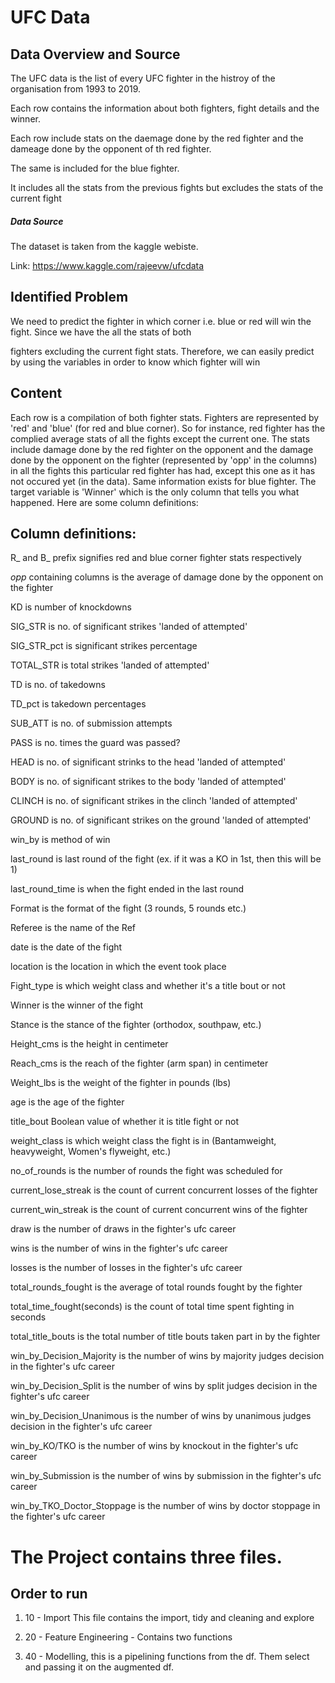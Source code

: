 # UFC Data 

## Data Overview and Source

The UFC data is the list of every UFC fighter in the histroy of the organisation from 1993 to 2019. 

Each row contains the information about both fighters, fight details and the winner.

Each row include stats on the daemage done by the red fighter and the dameage done by the opponent of th red fighter.

The same is included for the blue fighter.

It includes all the stats from the previous fights but excludes the stats of the current fight

##### Data Source

The dataset is taken from the kaggle webiste.

Link: https://www.kaggle.com/rajeevw/ufcdata


## Identified Problem

We need to predict the fighter in which corner i.e. blue or red will win the fight. Since we have the all the stats of both

fighters excluding the current fight stats. Therefore, we can easily predict by using the variables in order to know which fighter will win

## Content


Each row is a compilation of both fighter stats. Fighters are represented by 'red' and 'blue' (for red and blue corner). So for instance, red fighter has the complied average stats of all the fights except the current one. The stats include damage done by the red fighter on the opponent and the damage done by the opponent on the fighter (represented by 'opp' in the columns) in all the fights this particular red fighter has had, except this one as it has not occured yet (in the data). Same information exists for blue fighter. The target variable is 'Winner' which is the only column that tells you what happened. Here are some column definitions:

## Column definitions:
R_ and B_ prefix signifies red and blue corner fighter stats respectively

_opp_ containing columns is the average of damage done by the opponent on the fighter

KD is number of knockdowns

SIG_STR is no. of significant strikes 'landed of attempted'

SIG_STR_pct is significant strikes percentage

TOTAL_STR is total strikes 'landed of attempted'

TD is no. of takedowns


TD_pct is takedown percentages

SUB_ATT is no. of submission attempts

PASS is no. times the guard was passed?

HEAD is no. of significant strinks to the head 'landed of attempted'

BODY is no. of significant strikes to the body 'landed of attempted'

CLINCH is no. of significant strikes in the clinch 'landed of attempted'

GROUND is no. of significant strikes on the ground 'landed of attempted'

win_by is method of win

last_round is last round of the fight (ex. if it was a KO in 1st, then this will be 1)

last_round_time is when the fight ended in the last round

Format is the format of the fight (3 rounds, 5 rounds etc.)

Referee is the name of the Ref

date is the date of the fight

location is the location in which the event took place

Fight_type is which weight class and whether it's a title bout or not

Winner is the winner of the fight

Stance is the stance of the fighter (orthodox, southpaw, etc.)

Height_cms is the height in centimeter

Reach_cms is the reach of the fighter (arm span) in centimeter

Weight_lbs is the weight of the fighter in pounds (lbs)

age is the age of the fighter

title_bout Boolean value of whether it is title fight or not

weight_class is which weight class the fight is in (Bantamweight, heavyweight, Women's flyweight, etc.)

no_of_rounds is the number of rounds the fight was scheduled for

current_lose_streak is the count of current concurrent losses of the fighter

current_win_streak is the count of current concurrent wins of the fighter

draw is the number of draws in the fighter's ufc career

wins is the number of wins in the fighter's ufc career

losses is the number of losses in the fighter's ufc career

total_rounds_fought is the average of total rounds fought by the fighter

total_time_fought(seconds) is the count of total time spent fighting in seconds

total_title_bouts is the total number of title bouts taken part in by the fighter

win_by_Decision_Majority is the number of wins by majority judges decision in the fighter's ufc career

win_by_Decision_Split is the number of wins by split judges decision in the fighter's ufc career

win_by_Decision_Unanimous is the number of wins by unanimous judges decision in the fighter's ufc career

win_by_KO/TKO is the number of wins by knockout in the fighter's ufc career

win_by_Submission is the number of wins by submission in the fighter's ufc career

win_by_TKO_Doctor_Stoppage is the number of wins by doctor stoppage in the fighter's ufc career


# The Project contains three files. 

## Order to run

1. 10 - Import This file contains the import, tidy and cleaning and explore

2. 20 - Feature Engineering - Contains two functions 

3. 40 - Modelling, this is a pipelining functions from the df. Them select and passing it on the augmented df.
